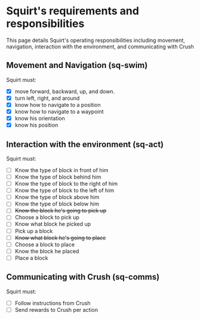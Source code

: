 # Squirt's requirements and responsibilities
This page details Squirt's operating responsibilities including movement, navigation, interaction with the environment, and communicating with Crush

## Movement and Navigation (sq-swim)
Squirt must: 
- [x] move forward, backward, up, and down. 
- [x] turn left, right, and around
- [x] know how to navigate to a position
- [x] know how to navigate to a waypoint
- [x] know his orientation
- [x] know his position

## Interaction with the environment (sq-act)
Squirt must:
- [ ] Know the type of block in front of him
- [ ] Know the type of block behind him
- [ ] Know the type of block to the right of him
- [ ] Know the type of block to the left of him
- [ ] Know the type of block above him
- [ ] Know the type of block below him
- [ ] ~~Know the block he's going to pick up~~
- [ ] Choose a block to pick up
- [ ] Know what block he picked up
- [ ] Pick up a block
- [ ] ~~Know what block he's going to place~~
- [ ] Choose a block to place
- [ ] Know the block he placed
- [ ] Place a block

## Communicating with Crush (sq-comms)
Squirt must:
- [ ] Follow instructions from Crush
- [ ] Send rewards to Crush per action
